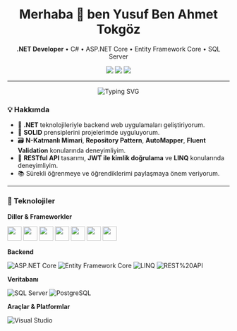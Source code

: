 <!-- Title -->
<h1 align="center"> Merhaba 👋 ben Yusuf Ben Ahmet Tokgöz</h1>
<p align="center">
  <b>.NET Developer</b> • C# • ASP.NET Core • Entity Framework Core • SQL Server
</p>
<p align="center">
  <a href="https://www.linkedin.com/in/yusufahmettokgoz/"><img src="https://img.shields.io/badge/LinkedIn-0A66C2?style=for-the-badge&logo=linkedin&logoColor=white" /></a>
  <a href="mailto:ahmetyusuftokgoz@gmail.com"><img src="https://img.shields.io/badge/Email-D14836?style=for-the-badge&logo=gmail&logoColor=white" /></a>
  <a href="https://github.com/yahmettokgoz?tab=repositories"><img src="https://img.shields.io/badge/Repositories-181717?style=for-the-badge&logo=github&logoColor=white" /></a>
</p>

---



<p align="center">
  <img src="https://readme-typing-svg.herokuapp.com?font=Fira+Code&weight=500&size=28&pause=1000&center=true&vCenter=true&width=500&duration=3000&color=00FF00&background=FFFFFF00&vCenter=true&multiline=false&lines=Backend+Web+Developer&color=00FF00&color2=00BFFF" alt="Typing SVG" />


### 💡 Hakkımda
- 🎯 **.NET** teknolojileriyle backend web uygulamaları geliştiriyorum.  
- 🧩 **SOLID** prensiplerini projelerimde uyguluyorum.
- 🗃️ **N-Katmanlı Mimari**, **Repository Pattern**, **AutoMapper**, **Fluent Validation** konularında deneyimliyim.  
- 🧪 **RESTful API** tasarımı, **JWT ile kimlik doğrulama** ve **LINQ** konularında deneyimliyim.  
- 📚 Sürekli öğrenmeye ve öğrendiklerimi paylaşmaya önem veriyorum.

---

### 🧰 Teknolojiler

**Diller & Frameworkler**
<p>
  <img src="https://cdn.jsdelivr.net/gh/devicons/devicon/icons/csharp/csharp-original.svg" height="32" /> 
  <img src="https://cdn.jsdelivr.net/gh/devicons/devicon/icons/dotnetcore/dotnetcore-original.svg" height="32" />
  <img src="https://cdn.jsdelivr.net/gh/devicons/devicon/icons/dotnet/dotnet-original.svg" height="32" />
  <img src="https://cdn.jsdelivr.net/gh/devicons/devicon/icons/html5/html5-original.svg" height="32" />
  <img src="https://cdn.jsdelivr.net/gh/devicons/devicon/icons/css3/css3-original.svg" height="32" />
  <img src="https://cdn.jsdelivr.net/gh/devicons/devicon/icons/javascript/javascript-original.svg" height="32" />
  <img src="https://cdn.jsdelivr.net/gh/devicons/devicon/icons/postman/postman-original.svg" height="32" />
</p>

**Backend**
  
![ASP.NET Core](https://img.shields.io/badge/ASP.NET%20Core-512BD4?style=for-the-badge&logo=dotnet&logoColor=white)
![Entity Framework Core](https://img.shields.io/badge/Entity%20Framework%20Core-6DB33F?style=for-the-badge&logo=databricks&logoColor=white)
![LINQ](https://img.shields.io/badge/LINQ-512BD4?style=for-the-badge)
![REST%20API](https://img.shields.io/badge/REST%20API-000000?style=for-the-badge)

**Veritabanı**

![SQL Server](https://img.shields.io/badge/SQL%20Server-CC2927?style=for-the-badge&logo=microsoft-sql-server&logoColor=white)
![PostgreSQL](https://img.shields.io/badge/PostgreSQL-336791?style=for-the-badge&logo=postgresql&logoColor=white)

**Araçlar & Platformlar**

![Visual Studio](https://img.shields.io/badge/Visual%20Studio-5C2D91?style=for-th)
